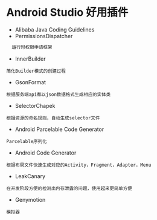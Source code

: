 # Android Studio 好用插件

* Alibaba Java Coding Guidelines
* PermissionsDispatcher
```Java
  运行时权限申请框架

```
* InnerBuilder
```
简化Builder模式的创建过程
```
* GsonFormat
```
根据服务端api都以json数据格式生成相应的实体类
```
* SelectorChapek
```
根据资源的命名规则，自动生成selector文件
```
* Android Parcelable Code Generator
```
Parcelable序列化
```
* Android Code Generator
```
根据布局文件快速生成对应的Activity，Fragment，Adapter，Menu
```

* LeakCanary
```
在开发阶段方便的检测出内存泄露的问题，使用起来更简单方便
```
* Genymotion
```
模拟器
```
